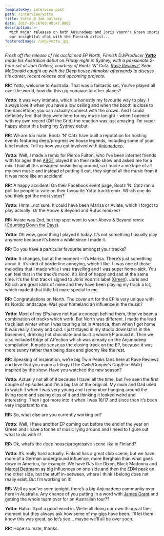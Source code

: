 ```yaml
---
templateKey: interview-post
path: /interview/yotto
title: Yotto @ Jam Gallery
date: 2017-10-16T03:40:47.000Z
description: >-
  With major releases on both Anjunadeep and Joris Voorn's Green imprint, here's
  our insightful chat with the Finnish artist...
featuredImage: /img/yotto.jpg
---
```

_Fresh off the release of his acclaimed EP North, Finnish DJ/Producer [**Yotto**](https://www.facebook.com/yottomusic/) made his Australian debut on Friday night in Sydney, with a passionate 2-hour set at Jam Gallery, courtesy of Bootz ‘N’ Catz. _[_Rave Reviewz'_](https://www.facebook.com/ravereviewz)_ Sean McDonald caught up with the Deep house hitmaker afterwards to discuss his career, recent release and upcoming projects._

**RR:** Yotto, welcome to Australia. That was a fantastic set. You’ve played all over the world, how did this gig compare to other places?

**Yotto:** It was very intimate, which is honestly my favourite way to play. I always love it when you have a low ceiling and when the booth is close to the dancefloor; you can actually connect with the crowd. And I could definitely feel that they were here for my music tonight - when I opened with my own record (Off the Grid) the reaction was just amazing. I’m super happy about this being my Sydney debut.

**RR:** We are too mate. Bootz ‘N’ Catz have built a reputation for hosting events featuring deep/progressive house legends, including some of your label mates. Tell us how you got involved with [Anjunadeep](https://l.facebook.com/l.php?u=https%3A%2F%2Fwww.anjunadeep.com%2F&h=ATMsg7-YlXooj2UiNvslpFnXa-tE3LOK3YU1uL63N0XqBGaYNSEQIW4iJVqOWVYTFzB0qYGJehHuWqoJJVc62e-UsQf8uAzLPGAhjeJ2cbCl1_mh1kpN8CYVulUR1Aqt3ROPd6t5).

**Yotto:** Well, I made a remix for Pierce Fulton, who I’ve been internet friends with for ages then [ABGT](https://www.facebook.com/abgrouptherapy/) played it on their radio show and asked me for a mix. I had all this unsigned music lying around, so I made a mixtape of all my own music and instead of putting it out, they signed all the music from it. It was more like an accident! 

**RR:** A happy accident! On their Facebook event page, Bootz ‘N’ Catz ran a poll for people to vote on their favourite Yotto track/remix. Which one do you think got the most votes?

**Yotto:** Hmm…not sure. It could have been Marisa or Aviate, which I forgot to play actually! Or the Above & Beyond and Rufus remixes?

**RR:** Aviate was 2nd, but top spot went to your Above & Beyond remix ([Counting Down the Days](https://l.facebook.com/l.php?u=https%3A%2F%2Fsoundcloud.com%2Faboveandbeyond%2Fcounting-down-the-days-yotto&h=ATNIbMqGPV-Jvhxl0t57IcNoSU9xOrlidPzLYiVkfjE8oean4iX7XMaZL2KQ6zsEtOQKxsKBlALe_IlB85Psz2df9e7e7IzPUXDg5ZKmo-L4O3tspVlOwhwnSwWuj5KaOv1sbQZi)).

**Yotto:** Oh wow, good thing I played it today. It’s not something I usually play anymore because it’s been a while since I made it.

**RR:** Do you have a particular favourite amongst your tracks?

**Yotto:** It changes, but at the moment – it’s Marisa. There’s just something about it. It’s kind of borderline annoying, which I like. It was one of those melodies that I made while I was travelling and I was super home-sick. You can feel that in the track’s mood, it’s kind of happy and sad at the same time. It’s the first track I signed to Joris Voorn’s label ([Green](https://www.facebook.com/greenrcrds/)). Joris and Kölsch are great idols of mine and they have been playing my track a lot, which made it that little bit more special to me.

**RR:** Congratulations on North. The cover art for the EP is very unique with its Nordic landscape. Was your homeland an influence in the music?

**Yotto:** Most of my EPs have not had a concept behind them, they’ve been a combination of tracks which work. But North was different. I made the lead track last winter when I was touring a lot in America, then when I got home it was really snowy and cold. I just stayed in my studio downstairs in the basement, drinking hot chocolate and built a whole EP around it. Then we also included Edge of Affection which was already on the Anjunadeep compilation. It made sense as the closing track on the EP, because it was more sunny rather than being dark and gloomy like the rest.

**RR:** Speaking of inspiration, we’re big Twin Peaks fans here at Rave Reviewz and love that you made a trilogy (The Owls/Cooper’s Cup/Fire Walk) inspired by the show. Have you watched the new season?

**Yotto:** Actually not all of it because I travel all the time, but I’ve seen the first couple of episodes and I’m a big fan of the original. My mum and Dad used to watch it when I was very young and I remember hanging around the living room and seeing clips of it and thinking it looked weird and interesting. Then I got more into it when I was 16/17 and since then it’s been very important to me.

**RR:** So, what else are you currently working on?

**Yotto:** Well, I have another EP coming out before the end of the year on Green and I have a tonne of music lying around and I need to figure out what to do with it!

**RR:** Ok, what’s the deep house/progressive scene like in Finland?

**Yotto:** It’s really hard actually. Finland has a great club scene, but we have more of a German underground influence, more Berghain than what goes down in America, for example. We have DJs like Dixon, Black Madonna and [Marcel Dettmann](https://www.facebook.com/marceldettmannofficial/) as big influences on one side and then the EDM peak on the other side, but the stuff in-between, where I think I belong does not really exist. But I’m working on it!

**RR:** Well as you’ve seen tonight, there’s a big Anjunadeep community over here in Australia. Any chance of you putting in a word with [James Grant](https://www.facebook.com/jamesanjunadeep/) and getting the whole team over for an Australian tour??

**Yotto:** Haha I’ll put a good word in. We’re all doing our own things at the moment but they always ask how some of my gigs have been. I’ll let them know this was great, so let’s see… maybe we’ll all be over soon.

**RR:** Hope so mate, thanks.

